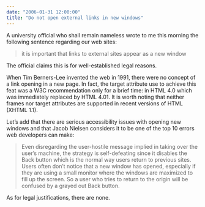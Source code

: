 ```yaml
---
date: "2006-01-31 12:00:00"
title: "Do not open external links in new windows"
---
```




A university official who shall remain nameless wrote to me this morning the following sentence regarding our web sites:

> it is important that links to external sites appear as a new window


The official claims this is for well-established legal reasons.

When Tim Berners-Lee invented the web in 1991, there were no concept of a link opening in a new page. In fact, the target attribute use to achieve this feat was a W3C recommendation only for a brief time: in HTML 4.0 which was immediately replaced by HTML 4.01. It is worth noting that neither frames nor target attributes are supported in recent versions of HTML (XHTML 1.1).

Let&rsquo;s add that there are serious accessibility issues with opening new windows and that Jacob Nielsen considers it to be one of the top 10 errors web developers can make:

> Even disregarding the user-hostile message implied in taking over the user&rsquo;s machine, the strategy is self-defeating since it disables the Back button which is the normal way users return to previous sites. Users often don&rsquo;t notice that a new window has opened, especially if they are using a small monitor where the windows are maximized to fill up the screen. So a user who tries to return to the origin will be confused by a grayed out Back button.


As for legal justifications, there are none.

